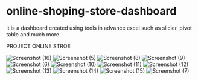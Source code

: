 # online-shoping-store-dashboard
it is a dashboard created using tools in advance excel such as slicier, pivot table  and much more.

PROJECT ONLINE STROE

![Screenshot (16)](https://github.com/anujchahal0001/online-shoping-store-dashboard/assets/135965570/ba57476c-3026-4d16-b7c2-97de460fb66f)
![Screenshot (5)](https://github.com/anujchahal0001/online-shoping-store-dashboard/assets/135965570/def8a6d2-4766-4b0d-8524-f64109a4945b)
![Screenshot (8)](https://github.com/anujchahal0001/online-shoping-store-dashboard/assets/135965570/5a87722a-97bc-4a00-9aa0-cb395e6fee69)
![Screenshot (9)](https://github.com/anujchahal0001/online-shoping-store-dashboard/assets/135965570/cd6aa763-77ca-42d2-a689-2e55af9c890b)
![Screenshot (6)](https://github.com/anujchahal0001/online-shoping-store-dashboard/assets/135965570/644d371a-8314-4e73-986d-11af0288ad14)
![Screenshot (10)](https://github.com/anujchahal0001/online-shoping-store-dashboard/assets/135965570/1604041e-03d4-4268-bc35-3faf97bcd8c6)
![Screenshot (11)](https://github.com/anujchahal0001/online-shoping-store-dashboard/assets/135965570/94374354-6a58-4848-98e0-521987f2757b)
![Screenshot (12)](https://github.com/anujchahal0001/online-shoping-store-dashboard/assets/135965570/af6bfbc1-37e4-4f28-bc33-7469e5c975a3)
![Screenshot (13)](https://github.com/anujchahal0001/online-shoping-store-dashboard/assets/135965570/b3f6ab86-7607-48ff-ba3d-810183a0eeaa)
![Screenshot (14)](https://github.com/anujchahal0001/online-shoping-store-dashboard/assets/135965570/ea42a802-cf70-4d30-8c83-a9f7a54aaa18)
![Screenshot (15)](https://github.com/anujchahal0001/online-shoping-store-dashboard/assets/135965570/69093ec3-9041-4149-8bf8-3b0c291e716e)
![Screenshot (7)](https://github.com/anujchahal0001/online-shoping-store-dashboard/assets/135965570/eed7bedc-2f55-4ca9-955d-bea30b4a680e)

